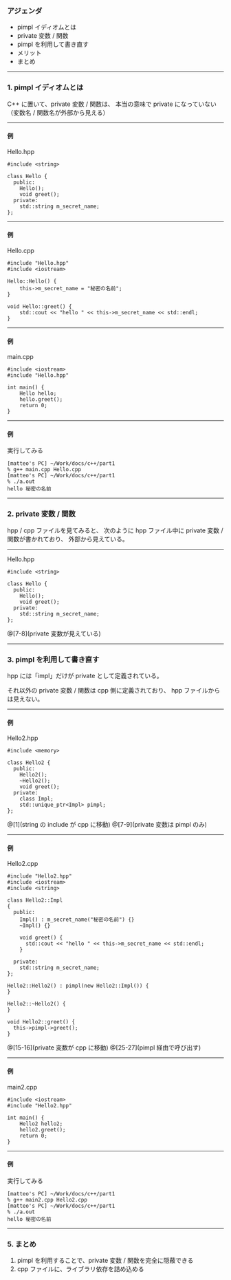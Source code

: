 ### アジェンダ
- pimpl イディオムとは
- private 変数 / 関数
- pimpl を利用して書き直す
- メリット
- まとめ

---

### 1. pimpl イディオムとは
C++ に置いて、private 変数 / 関数は、
本当の意味で private になっていない（変数名 / 関数名が外部から見える）

---

#### 例
Hello.hpp

```
#include <string>

class Hello {
  public:
    Hello();
    void greet();
  private:
    std::string m_secret_name;
};
```

---

#### 例
Hello.cpp

```
#include "Hello.hpp"
#include <iostream>

Hello::Hello() {
    this->m_secret_name = "秘密の名前";
}

void Hello::greet() {
    std::cout << "hello " << this->m_secret_name << std::endl;
}
```

---

#### 例
main.cpp

```
#include <iostream>
#include "Hello.hpp"

int main() {
    Hello hello;
    hello.greet();
    return 0;
}
```

---

#### 例
実行してみる

```
[matteo's PC] ~/Work/docs/c++/part1
% g++ main.cpp Hello.cpp
[matteo's PC] ~/Work/docs/c++/part1
% ./a.out
hello 秘密の名前
```

---

### 2. private 変数 / 関数
hpp / cpp ファイルを見てみると、
次のように hpp ファイル中に private 変数 / 関数が書かれており、
外部から見えている。

---

Hello.hpp
```
#include <string>

class Hello {
  public:
    Hello();
    void greet();
  private:
    std::string m_secret_name;
};
```

@[7-8](private 変数が見えている)

---

### 3. pimpl を利用して書き直す
hpp には「impl」だけが private として定義されている。

それ以外の private 変数 / 関数は cpp 側に定義されており、
hpp ファイルからは見えない。

---

#### 例
Hello2.hpp
```
#include <memory>

class Hello2 {
  public:
    Hello2();
    ~Hello2();
    void greet();
  private:
    class Impl;
    std::unique_ptr<Impl> pimpl;
};
```

@[1](string の include が cpp に移動)
@[7-9](private 変数は pimpl のみ)

---

#### 例
Hello2.cpp
```
#include "Hello2.hpp"
#include <iostream>
#include <string>

class Hello2::Impl
{
  public:
    Impl() : m_secret_name("秘密の名前") {}
    ~Impl() {}

    void greet() {
      std::cout << "hello " << this->m_secret_name << std::endl;
    }

  private:
    std::string m_secret_name;
};

Hello2::Hello2() : pimpl(new Hello2::Impl()) {
}

Hello2::~Hello2() {
}

void Hello2::greet() {
  this->pimpl->greet();
}
```

@[15-16](private 変数が cpp に移動)
@[25-27](pimpl 経由で呼び出す)

---

#### 例
main2.cpp

```
#include <iostream>
#include "Hello2.hpp"

int main() {
    Hello2 hello2;
    hello2.greet();
    return 0;
}
```

---

#### 例
実行してみる

```
[matteo's PC] ~/Work/docs/c++/part1
% g++ main2.cpp Hello2.cpp
[matteo's PC] ~/Work/docs/c++/part1
% ./a.out
hello 秘密の名前
```

---

### 5. まとめ

1. pimpl を利用することで、private 変数 / 関数を完全に隠蔽できる
2. cpp ファイルに、ライブラリ依存を詰め込める